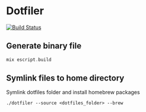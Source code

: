 # Dotfiler

[![Build Status](https://cloud.drone.io/api/badges/filipebarros/dotfiler/status.svg)](https://cloud.drone.io/filipebarros/dotfiler)

## Generate binary file

```elixir
mix escript.build
```

## Symlink files to home directory

Symlink dotfiles folder and install homebrew packages

```
./dotfiler --source <dotfiles_folder> --brew
```
